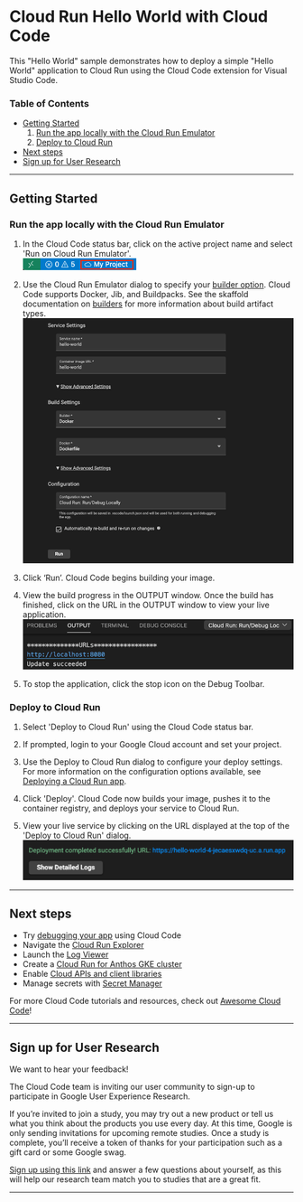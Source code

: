 # Cloud Run Hello World with Cloud Code


This "Hello World" sample demonstrates how to deploy a simple "Hello World" application to Cloud Run using the Cloud Code extension for Visual Studio Code.

### Table of Contents
* [Getting Started](#getting-started)
    1. [Run the app locally with the Cloud Run Emulator](#run-the-app-locally-with-the-cloud-run-emulator)
    2. [Deploy to Cloud Run](#deploy-to-cloud-run)
* [Next steps](#next-steps)
* [Sign up for User Research](#sign-up-for-user-research)

---
## Getting Started

### Run the app locally with the Cloud Run Emulator
1. In the Cloud Code status bar, click on the active project name and select 'Run on Cloud Run Emulator'.  
![image](../../img/status-bar.png)

2. Use the Cloud Run Emulator dialog to specify your [builder option](https://cloud.google.com/code/docs/vscode/deploying-a-cloud-run-app#deploying_a_cloud_run_service?utm_source=ext&utm_medium=partner&utm_campaign=CDR_kri_gcp_cloudcodereadmes_012521&utm_content=-). Cloud Code supports Docker, Jib, and Buildpacks. See the skaffold documentation on [builders](https://skaffold.dev/docs/builders/) for more information about build artifact types.  
![image](../../img/build-config.png)

3. Click ‘Run’. Cloud Code begins building your image.

4. View the build progress in the OUTPUT window. Once the build has finished, click on the URL in the OUTPUT window to view your live application.  
![image](../../img/cloud-run-url.png)

5. To stop the application, click the stop icon on the Debug Toolbar.

### Deploy to Cloud Run

1. Select 'Deploy to Cloud Run' using the Cloud Code status bar.

2. If prompted, login to your Google Cloud account and set your project.

3. Use the Deploy to Cloud Run dialog to configure your deploy settings. For more information on the configuration options available, see [Deploying a Cloud Run app](https://cloud.google.com/code/docs/vscode/deploying-a-cloud-run-app?utm_source=ext&utm_medium=partner&utm_campaign=CDR_kri_gcp_cloudcodereadmes_012521&utm_content=-).  

4. Click 'Deploy'. Cloud Code now builds your image, pushes it to the container registry, and deploys your service to Cloud Run.

5. View your live service by clicking on the URL displayed at the top of the 'Deploy to Cloud Run' dialog.  
![image](../../img/cloud-run-deployed-url.png)

---
## Next steps
* Try [debugging your app](https://cloud.google.com/code/docs/vscode/debug?utm_source=ext&utm_medium=partner&utm_campaign=CDR_kri_gcp_cloudcodereadmes_012521&utm_content=-) using Cloud Code
* Navigate the [Cloud Run Explorer](https://cloud.google.com/code/docs/vscode/cloud-run-explorer?utm_source=ext&utm_medium=partner&utm_campaign=CDR_kri_gcp_cloudcodereadmes_012521&utm_content=-)
* Launch the [Log Viewer](https://cloud.google.com/code/docs/vscode/logging#cloud_run_logs?utm_source=ext&utm_medium=partner&utm_campaign=CDR_kri_gcp_cloudcodereadmes_012521&utm_content=-)
* Create a [Cloud Run for Anthos GKE cluster](https://cloud.google.com/code/docs/vscode/adding-an-anthos-gke-cluster?utm_source=ext&utm_medium=partner&utm_campaign=CDR_kri_gcp_cloudcodereadmes_012521&utm_content=-)
* Enable [Cloud APIs and client libraries](https://cloud.google.com/code/docs/vscode/client-libraries?utm_source=ext&utm_medium=partner&utm_campaign=CDR_kri_gcp_cloudcodereadmes_012521&utm_content=-)
* Manage secrets with [Secret Manager](https://cloud.google.com/code/docs/vscode/secret-manager?utm_source=ext&utm_medium=partner&utm_campaign=CDR_kri_gcp_cloudcodereadmes_012521&utm_content=-)

For more Cloud Code tutorials and resources, check out [Awesome Cloud Code](https://github.com/russwolf/awesome-cloudclode)!

---
## Sign up for User Research

We want to hear your feedback!

The Cloud Code team is inviting our user community to sign-up to participate in Google User Experience Research. 

If you’re invited to join a study, you may try out a new product or tell us what you think about the products you use every day. At this time, Google is only sending invitations for upcoming remote studies. Once a study is complete, you’ll receive a token of thanks for your participation such as a gift card or some Google swag. 

[Sign up using this link](https://google.qualtrics.com/jfe/form/SV_4Me7SiMewdvVYhL?reserved=1&utm_source=In-product&Q_Language=en&utm_medium=own_prd&utm_campaign=Q1&productTag=clou&campaignDate=January2021&referral_code=UXbT481079) and answer a few questions about yourself, as this will help our research team match you to studies that are a great fit.

----
